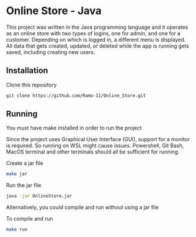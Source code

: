 # Online Store - Java

This project was written in the Java programming language and it operates as an online store with two types of logins, one for admin, and one for a customer. Depending on which is logged in, a different menu is displayed. All data that gets created, updated, or deleted while the app is running gets saved, including creating new users. 

## Installation

Clone this repository

```bash
git clone https://github.com/Ramo-11/Online_Store.git
```

## Running

You must have make installed in order to run the project

Since the project uses Graphical User Interface (GUI), support for a monitor is required. So running on WSL might cause issues. Powershell, Git Bash, MacOS terminal and other terminals should all be sufficient for running.

Create a jar file
```bash
make jar
```
Run the jar file
```bash
java -jar OnlineStore.jar
```
Alternatively, you could compile and run without using a jar file

To compile and run
```bash
make run
```